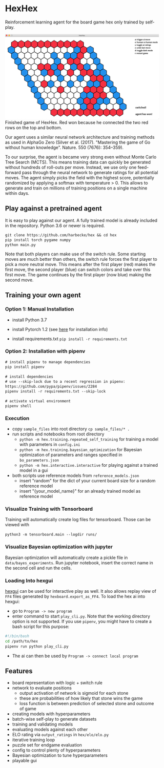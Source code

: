 # HexHex

Reinforcement learning agent for the board game hex only trained by self-play.

![hexhex-game](hexhex.png "HexHex game Title Text 1")
Finished game of HexHex. Red won because he connected the two red rows on the top and bottom.

Our agent uses a similar neural network architecture and training methods as used in AlphaGo Zero (Silver et al. (2017). "Mastering the game of Go without human knowledge". Nature. 550 (7676): 354–359).

To our surprise, the agent is became very strong even without Monte Carlo Tree Search (MCTS). 
This means training data can quickly be generated without hundreds of roll-outs per move.
Instead, we use only one feed-forward pass through the neural network to generate ratings for all potential moves.
The agent simply picks the field with the highest score, potentially randomized by applying a softmax with temperature > 0.
This allows to generate and train on millions of training positions on a single machine within days. 

## Play against a pretrained agent

It is easy to play against our agent. A fully trained model is already included in the repository. Python 3.6 or newer is required.

```
git clone https://github.com/harbecke/hex && cd hex
pip install torch pygame numpy
python main.py
```

Note that both players can make use of the switch rule.
Some starting moves are much better than others, the switch rule forces the first player to pick a more neutral move.
This means after the first player (red) makes the first move, the second player (blue) can switch colors and take over this first move.
The game continues by the first player (now blue) making the second move.

## Training your own agent

### Option 1: Manual Installation

* install Python 3.7

* install Pytorch 1.2 (see [here](https://pytorch.org/get-started/locally/) for installation info)

* install requirements.txt `pip install -r requirements.txt`

### Option 2: Installation with pipenv

```
# install pipenv to manage dependencies
pip install pipenv 

# install dependencies
# use --skip-lock due to a recent regression in pipenv: https://github.com/pypa/pipenv/issues/2284
pipenv install -r requirements.txt --skip-lock

# activate virtual environment
pipenv shell 
```

### Execution

* copy `sample_files` into root directory `cp sample_files/* .`
* run scripts and notebooks from root directory
    - `python -m hex.training.repeated_self_training` for training a model with parameters in `config.ini`
    - `python -m hex.training.bayesian_optimization` for Bayesian optimization of parameters and ranges specified in `bo_parameters.json`
    - `python -m hex.interactive.interactive` for playing against a trained model in a gui
* both scripts use reference models from `reference_models.json`
    - insert "random" for the dict of your current board size for a random reference model
    - insert "{your_model_name}" for an already trained model as reference model

### Visualize Training with Tensorboard
Training will automatically create log files for tensorboard.
Those can be viewed with

`python3 -m tensorboard.main --logdir runs/`

### Visualize Bayesian optimization with jupyter
Bayesian optimization will automatically create a pickle file in `data/bayes_experiments`.
Run jupyter notebook, insert the correct name in the second cell and run the cells.

### Loading Into hexgui
[hexgui](https://github.com/ryanbhayward/hexgui) can be used for interactive play as well.
It also allows replay view of `FF4` files generated by `hexboard.export_as_FF4`.
To load the hex ai into hexgui:
- go to `Program -> new program`
- enter command to start `play_cli.py`. Note that the working directory option is not supported. 
If you use `pipenv`, you might have to create a bash script for this purpose:
```bash
#!/bin/bash
cd /path/to/hex
pipenv run python play_cli.py
```
- The ai can then be used by `Program -> connect local program`

## Features

* board representation with logic + switch rule
* network to evaluate positions
  * output activation of network is sigmoid for each stone
  * these are probabilities of how likely that stone wins the game
  * loss function is between prediction of selected stone and outcome of game
* creating models with hyperparameters
* batch-wise self-play to generate datasets
* training and validating models
* evaluating models against each other
* ELO rating via `output_ratings` in `hex/elo/elo.py`
* iterative training loop
* puzzle set for endgame evaluation
* config to control plenty of hyperparameters
* Bayesian optimization to tune hyperparameters
* playable gui
